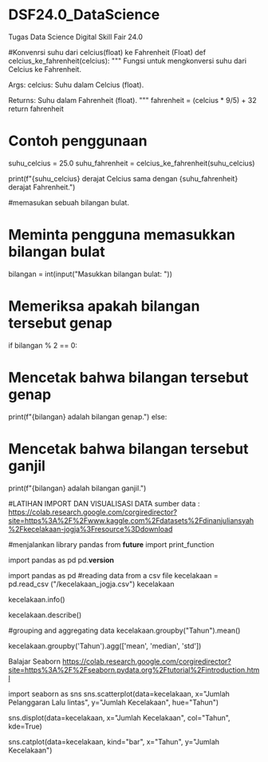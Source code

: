 # DSF24.0_DataScience
Tugas Data Science Digital Skill Fair 24.0 

#Konvenrsi suhu dari celcius(float) ke Fahrenheit (Float)
def celcius_ke_fahrenheit(celcius):
  """
  Fungsi untuk mengkonversi suhu dari Celcius ke Fahrenheit.

  Args:
    celcius: Suhu dalam Celcius (float).

  Returns:
    Suhu dalam Fahrenheit (float).
  """
  fahrenheit = (celcius * 9/5) + 32
  return fahrenheit

# Contoh penggunaan
suhu_celcius = 25.0
suhu_fahrenheit = celcius_ke_fahrenheit(suhu_celcius)

print(f"{suhu_celcius} derajat Celcius sama dengan {suhu_fahrenheit} derajat Fahrenheit.")

#memasukan sebuah bilangan bulat.
# Meminta pengguna memasukkan bilangan bulat
bilangan = int(input("Masukkan bilangan bulat: "))

# Memeriksa apakah bilangan tersebut genap
if bilangan % 2 == 0:
  # Mencetak bahwa bilangan tersebut genap
  print(f"{bilangan} adalah bilangan genap.")
else:
  # Mencetak bahwa bilangan tersebut ganjil
  print(f"{bilangan} adalah bilangan ganjil.")

#LATIHAN IMPORT DAN VISUALISASI DATA
sumber data : https://colab.research.google.com/corgiredirector?site=https%3A%2F%2Fwww.kaggle.com%2Fdatasets%2Fdinanjuliansyah%2Fkecelakaan-jogja%3Fresource%3Ddownload

#menjalankan library pandas
from __future__ import print_function

import pandas as pd
pd.__version__

import pandas as pd
#reading data from a csv file
kecelakaan = pd.read_csv ("/kecelakaan_jogja.csv")
kecelakaan

kecelakaan.info()

kecelakaan.describe()

#grouping and aggregating data
kecelakaan.groupby("Tahun").mean()

kecelakaan.groupby('Tahun').agg(['mean', 'median', 'std'])

Balajar Seaborn
https://colab.research.google.com/corgiredirector?site=https%3A%2F%2Fseaborn.pydata.org%2Ftutorial%2Fintroduction.html

import seaborn as sns
sns.scatterplot(data=kecelakaan, x="Jumlah Pelanggaran Lalu lintas", y="Jumlah Kecelakaan", hue="Tahun")

sns.displot(data=kecelakaan, x="Jumlah Kecelakaan", col="Tahun", kde=True)

sns.catplot(data=kecelakaan, kind="bar", x="Tahun", y="Jumlah Kecelakaan")
